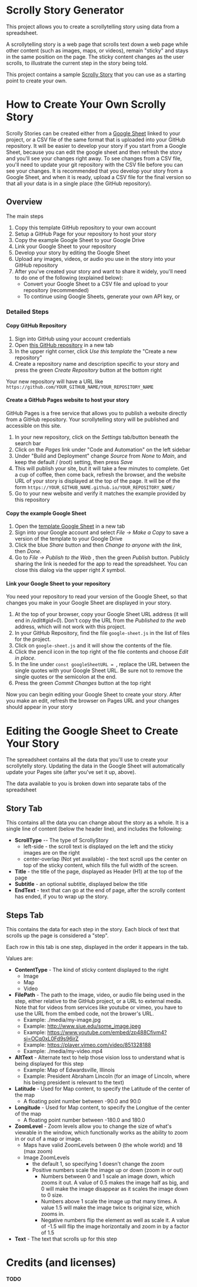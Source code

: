# Scrolly Story Generator

This project allows you to create a scrollytelling story using data from a spreadsheet.

A scrollytelling story is a web page that scrolls text down a web page while other content (such as images, maps, or videos), remain "sticky" and stays in the same position on the page. The sticky content changes as the user scrolls, to illustrate the current step in the story being told.

This project contains a sample [Scrolly Story](https://danschreibersiue.github.io/scrolly-story-generator/) that you can use as a starting point to create your own.

# How to Create Your Own Scrolly Story

Scrolly Stories can be created either from a [Google Sheet](https://docs.google.com/spreadsheets/d/1Nkq7DLecFxgwSs9tC0f_k0tTNTHPrsV3Bqf9L98aSuQ/edit?gid=0#gid=0) linked to your project, or a CSV file of the same format that is uploaded into your GitHub repository. It will be easier to develop your story if you start from a Google Sheet, because you can edit the google sheet and then refresh the story and you'll see your changes right away. To see changes from a CSV file, you'll need to update your git repository with the CSV file before you can see your changes. It is recommended that you develop your story from a Google Sheet, and when it is ready, upload a CSV file for the final version so that all your data is in a single place (the GitHub repository).

## Overview

The main steps

1. Copy this template GitHub repository to your own account
2. Setup a GitHub Page for your repository to host your story
3. Copy the example Google Sheet to your Google Drive
4. Link your Google Sheet to your repository
5. Develop your story by editing the Google Sheet
6. Upload any images, videos, or audio you use in the story into your GitHub repository
7. After you've created your story and want to share it widely, you'll need to do one of the following (explained below):
   - Convert your Google Sheet to a CSV file and upload to your repository (recommended)
   - To continue using Google Sheets, generate your own API key, or

### Detailed Steps

#### Copy GitHub Repository

1. Sign into GitHub using your account credentials
2. Open [this GitHub repository](https://github.com/danschreiberSIUE/scrolly-story-generator) in a new tab
3. In the upper right corner, click _Use this template_ the "Create a new repository"
4. Create a repository name and description specific to your story and press the green _Create Repository_ button at the bottom right

Your new repository will have a URL like `https://github.com/YOUR_GITHUB_NAME/YOUR_REPOSITORY_NAME`

#### Create a GitHub Pages website to host your story

GitHub Pages is a free service that allows you to publish a website directly from a GitHub repository. Your scrollytelling story will be published and accessible on this site.

1. In your new repository, click on the _Settings_ tab/button beneath the search bar
2. Click on the _Pages_ link under "Code and Automation" on the left sidebar
3. Under "Build and Deployment" change _Source_ from _None_ to _Main_, and keep the default / (root) setting, then press _Save_
4. This will publish your site, but it will take a few minutes to complete. Get a cup of coffee, then come back, refresh the browser, and the website URL of your story is displayed at the top of the page. It will be of the form `https://YOUR_GITHUB_NAME.github.io/YOUR_REPOSITORY_NAME/`
5. Go to your new website and verify it matches the example provided by this repository

#### Copy the example Google Sheet

1. Open the [template Google Sheet](https://docs.google.com/spreadsheets/d/1Nkq7DLecFxgwSs9tC0f_k0tTNTHPrsV3Bqf9L98aSuQ/edit?gid=0#gid=0) in a new tab
2. Sign into your Google account and select _File -> Make a Copy_ to save a version of the template to your Google Drive
3. Click the blue _Share_ button and then _Change to anyone with the link_, then _Done_.
4. Go to _File -> Publish to the Web_ , then the green _Publish_ button. Publicly sharing the link is needed for the app to read the spreadsheet. You can close this dialog via the upper right _X_ symbol.

#### Link your Google Sheet to your repository

You need your repository to read your version of the Google Sheet, so that changes you make in your Google Sheet are displayed in your story.

1. At the top of your browser, copy your Google Sheet URL address (it will end in _/edit#gid=0_). Don't copy the URL from the _Published to the web_ address, which will not work with this project.
2. In your GitHub Repository, find the file `google-sheet.js` in the list of files for the project.
3. Click on `google-sheet.js` and it will show the contents of the file.
4. Click the pencil icon in the top right of the file contents and choose _Edit in place_.
5. In the line under `const googleSheetURL = `, replace the URL between the single quotes with your Google Sheet URL. Be sure not to remove the single quotes or the semicolon at the end.
6. Press the green _Commit Changes_ button at the top right

Now you can begin editing your Google Sheet to create your story. After you make an edit, refresh the browser on Pages URL and your changes should appear in your story

# Editing the Google Sheet to Create Your Story

The spreadsheet contains all the data that you'll use to create your scrollytelly story. Updating the data in the Google Sheet will automatically update your Pages site (after you've set it up, above).

The data available to you is broken down into separate tabs of the spreadsheet

## Story Tab

This contains all the data you can change about the story as a whole. It is a single line of content (below the header line), and includes the following:

- **ScrollType** -- The type of ScrollyStory
  - left-side - the scroll text is displayed on the left and the sticky images are on the right
  - center-overlap (Not yet available) - the text scroll ups the center on top of the sticky content, which fills the full width of the screen.
- **Title** - the title of the page, displayed as Header (H1) at the top of the page
- **Subtitle** - an optional subtitle, displayed below the title
- **EndText** - text that can go at the end of page, after the scrolly content has ended, if you to wrap up the story.

## Steps Tab

This contains the data for each step in the story. Each block of text that scrolls up the page is considered a "step".

Each row in this tab is one step, displayed in the order it appears in the tab.

Values are:

- **ContentType** - The kind of sticky content displayed to the right
  - Image
  - Map
  - Video
- **FilePath** - The path to the image, video, or audio file being used in the step, either relative to the GitHub project, or a URL to external media. Note that for videos from services like youtube or vimeo, you have to use the URL from the embed code, not the brower's URL.
  - Example: ./media/my-image.jpg
  - Example: http://www.siue.edu/some_image.jpeg
  - Example: https://www.youtube.com/embed/zp488Cfivm4?si=OCq0xL0Fd9s96irZ
  - Example: https://player.vimeo.com/video/851328188
  - Example: ./media/my-video.mp4
- **AltText** - Alternate text to help those vision loss to understand what is being displayed for this step
  - Example: Map of Edwardsville, Illinois
  - Example: President Abraham Lincoln (for an image of Lincoln, where his being president is relevant to the text)
- **Latitude** - Used for Map content, to specify the Latitude of the center of the map
  - A floating point number between -90.0 and 90.0
- **Longitude** - Used for Map content, to specify the Longitue of the center of the map
  - A floating point number between -180.0 and 180.0
- **ZoomLevel** - Zoom levels allow you to change the size of what's viewable in the window, which functionally works as the ability to zoom in or out of a map or image.
  - Maps have valid ZoomLevels between 0 (the whole world) and 18 (max zoom)
  - Image ZoomLevels
    - the default 1, so specifying 1 doesn't change the zoom
    - Positive numbers scale the image up or down (zoom in or out)
      - Numbers between 0 and 1 scale an image down, which zooms it out. A value of 0.5 makes the image half as big, and 0 will make the image disappear as it scales the image down to 0 size.
      - Numbers above 1 scale the image up that many times. A value 1.5 will make the image twice ts original size, which zooms in.
      - Negative numbers flip the element as well as scale it. A value of -1.5 will flip the image horizontally and zoom in by a factor of 1.5
- **Text** - The text that scrolls up for this step

# Credits (and licenses)

**TODO**
